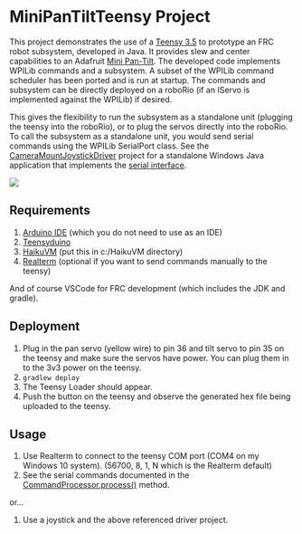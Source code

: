 # MiniPanTiltTeensy Project

This project demonstrates the use of a [Teensy 3.5](https://www.pjrc.com/store/teensy35.html) to prototype an FRC robot subsystem, developed in Java. It provides slew and center capabilities to an Adafruit [Mini Pan-Tilt](https://www.adafruit.com/product/1967). The developed code implements WPILib commands and a subsystem. A subset of the WPILib command scheduler has been ported and is run at startup. The commands and subsystem can be directly deployed on a roboRio (if an IServo is implemented against the WPILib) if desired.

This gives the flexibility to run the subsystem as a standalone unit (plugging the teensy into the roboRio), or to plug the servos directly into the roboRio. To call the subsystem as a standalone unit, you would send serial commands using the WPILib SerialPort class. See the [CameraMountJoystickDriver](https://github.com/Team997Coders/CameraMountJoystickDriver) project for a standalone Windows Java application that implements the [serial interface]().

![](https://j.gifs.com/jq7Yjl.gif)

## Requirements

1. [Arduino IDE](https://www.arduino.cc/en/Main/Software) (which you do not need to use as an IDE)
2. [Teensyduino](https://www.pjrc.com/teensy/teensyduino.html)
3. [HaikuVM](https://github.com/chuckb/haikuVM) (put this in c:/HaikuVM directory)
4. [Realterm](https://sourceforge.net/projects/realterm/) (optional if you want to send commands manually to the teensy)

And of course VSCode for FRC development (which includes the JDK and gradle).

## Deployment

1. Plug in the pan servo (yellow wire) to pin 36 and tilt servo to pin 35 on the teensy and make sure the servos have power. You can plug them in to the 3v3 power on the teensy.
2. ```gradlew deploy```
3. The Teensy Loader should appear.
4. Push the button on the teensy and observe the generated hex file being uploaded to the teensy.

## Usage

1. Use Realterm to connect to the teensy COM port (COM4 on my Windows 10 system). (56700, 8, 1, N which is the Realterm default)
2. See the serial commands documented in the [CommandProcessor.process()](https://github.com/Team997Coders/MiniPanTiltTeensy/blob/master/src/main/java/CommandProcessor.java) method.

or...<p>

1. Use a joystick and the above referenced driver project.

